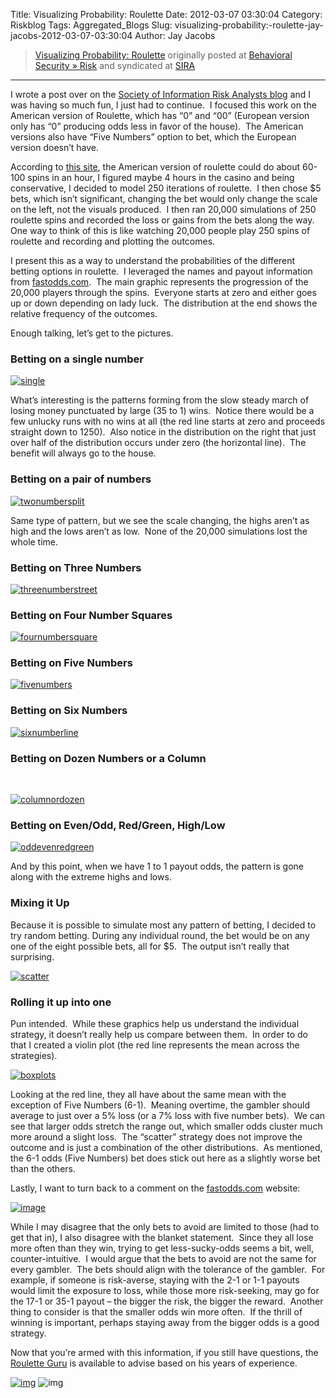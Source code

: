 Title: Visualizing Probability: Roulette
Date: 2012-03-07 03:30:04
Category: Riskblog
Tags: Aggregated_Blogs
Slug: visualizing-probability:-roulette-jay-jacobs-2012-03-07-03:30:04
Author: Jay Jacobs

>[Visualizing Probability: Roulette](http://beechplane.wordpress.com/2012/03/06/visualizing-probability-roulette/) originally posted at [Behavioral Security » Risk](http://beechplane.wordpress.com) and syndicated at [SIRA](http://societyinforisk.org)
***
I wrote a post over on the [Society of Information Risk Analysts blog](https://www.societyinforisk.org/content/reducing-ignorance) and I was having so much fun, I just had to continue.  I focused this work on the American version of Roulette, which has “0” and “00” (European version only has “0” producing odds less in favor of the house).  The American versions also have “Five Numbers” option to bet, which the European version doesn’t have. 

According to [this site](http://www.mahalo.com/answers/on-average-how-many-times-per-hour-does-single-roulette-wheel-spin), the American version of roulette could do about 60-100 spins in an hour, I figured maybe 4 hours in the casino and being conservative, I decided to model 250 iterations of roulette.  I then chose \$5 bets, which isn’t significant, changing the bet would only change the scale on the left, not the visuals produced.  I then ran 20,000 simulations of 250 roulette spins and recorded the loss or gains from the bets along the way.  One way to think of this is like watching 20,000 people play 250 spins of roulette and recording and plotting the outcomes. 

I present this as a way to understand the probabilities of the different betting options in roulette.  I leveraged the names and payout information from [fastodds.com](http://www.fastodds.com/game_odds/roulette.htm).  The main graphic represents the progression of the 20,000 players through the spins.  Everyone starts at zero and either goes up or down depending on lady luck.  The distribution at the end shows the relative frequency of the outcomes.

Enough talking, let’s get to the pictures.

### Betting on a single number

[![single](http://beechplane.files.wordpress.com/2012/03/single_thumb.png?w=354&h=354 "single")](http://beechplane.files.wordpress.com/2012/03/single.png)

What’s interesting is the patterns forming from the slow steady march of losing money punctuated by large (35 to 1) wins.  Notice there would be a few unlucky runs with no wins at all (the red line starts at zero and proceeds straight down to 1250).  Also notice in the distribution on the right that just over half of the distribution occurs under zero (the horizontal line).  The benefit will always go to the house.

### Betting on a pair of numbers

[![twonumbersplit](http://beechplane.files.wordpress.com/2012/03/twonumbersplit_thumb.png?w=354&h=354 "twonumbersplit")](http://beechplane.files.wordpress.com/2012/03/twonumbersplit.png)

Same type of pattern, but we see the scale changing, the highs aren’t as high and the lows aren’t as low.  None of the 20,000 simulations lost the whole time.

### Betting on Three Numbers

[![threenumberstreet](http://beechplane.files.wordpress.com/2012/03/threenumberstreet_thumb.png?w=354&h=354 "threenumberstreet")](http://beechplane.files.wordpress.com/2012/03/threenumberstreet.png)

### Betting on Four Number Squares

[![fournumbersquare](http://beechplane.files.wordpress.com/2012/03/fournumbersquare_thumb.png?w=354&h=354 "fournumbersquare")](http://beechplane.files.wordpress.com/2012/03/fournumbersquare.png)

### Betting on Five Numbers

[![fivenumbers](http://beechplane.files.wordpress.com/2012/03/fivenumbers_thumb.png?w=354&h=354 "fivenumbers")](http://beechplane.files.wordpress.com/2012/03/fivenumbers.png)

### Betting on Six Numbers

[![sixnumberline](http://beechplane.files.wordpress.com/2012/03/sixnumberline_thumb.png?w=354&h=354 "sixnumberline")](http://beechplane.files.wordpress.com/2012/03/sixnumberline.png)

### Betting on Dozen Numbers or a Column

 

[![columnordozen](http://beechplane.files.wordpress.com/2012/03/columnordozen_thumb.png?w=354&h=354 "columnordozen")](http://beechplane.files.wordpress.com/2012/03/columnordozen.png)

### Betting on Even/Odd, Red/Green, High/Low

[![oddevenredgreen](http://beechplane.files.wordpress.com/2012/03/oddevenredgreen_thumb.png?w=354&h=354 "oddevenredgreen")](http://beechplane.files.wordpress.com/2012/03/oddevenredgreen.png)

And by this point, when we have 1 to 1 payout odds, the pattern is gone along with the extreme highs and lows.

### Mixing it Up

Because it is possible to simulate most any pattern of betting, I decided to try random betting. During any individual round, the bet would be on any one of the eight possible bets, all for \$5.  The output isn’t really that surprising.

[![scatter](http://beechplane.files.wordpress.com/2012/03/scatter_thumb.png?w=354&h=354 "scatter")](http://beechplane.files.wordpress.com/2012/03/scatter.png)

### Rolling it up into one

Pun intended.  While these graphics help us understand the individual strategy, it doesn’t really help us compare between them.  In order to do that I created a violin plot (the red line represents the mean across the strategies).

[![boxplots](http://beechplane.files.wordpress.com/2012/03/boxplots_thumb.png?w=287&h=354 "boxplots")](http://beechplane.files.wordpress.com/2012/03/boxplots.png)

Looking at the red line, they all have about the same mean with the exception of Five Numbers (6-1).  Meaning overtime, the gambler should average to just over a 5% loss (or a 7% loss with five number bets).  We can see that larger odds stretch the range out, which smaller odds cluster much more around a slight loss.  The “scatter” strategy does not improve the outcome and is just a combination of the other distributions.  As mentioned, the 6-1 odds (Five Numbers) bet does stick out here as a slightly worse bet than the others.

Lastly, I want to turn back to a comment on the [fastodds.com](http://www.fastodds.com/game_odds/roulette.htm) website:

[![image](http://beechplane.files.wordpress.com/2012/03/image_thumb.png?w=662&h=69 "image")](http://beechplane.files.wordpress.com/2012/03/image.png)

While I may disagree that the only bets to avoid are limited to those (had to get that in), I also disagree with the blanket statement.  Since they all lose more often than they win, trying to get less-sucky-odds seems a bit, well, counter-intuitive.  I would argue that the bets to avoid are not the same for every gambler.  The bets should align with the tolerance of the gambler.  For example, if someone is risk-averse, staying with the 2-1 or 1-1 payouts would limit the exposure to loss, while those more risk-seeking, may go for the 17-1 or 35-1 payout – the bigger the risk, the bigger the reward.  Another thing to consider is that the smaller odds win more often.  If the thrill of winning is important, perhaps staying away from the bigger odds is a good strategy.

Now that you’re armed with this information, if you still have questions, the [Roulette Guru](http://www.roulette-guru.com/roulette_strategies.php) is available to advise based on his years of experience.

[![img](http://feeds.wordpress.com/1.0/comments/beechplane.wordpress.com/122/)](http://feeds.wordpress.com/1.0/gocomments/beechplane.wordpress.com/122/) ![img](http://stats.wordpress.com/b.gif?host=beechplane.wordpress.com&blog=13708129&post=122&subd=beechplane&ref=&feed=1)


